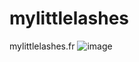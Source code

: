 # mylittlelashes
mylittlelashes.fr
![image](https://github.com/declick/mylittlelashes/assets/36468501/aba3ff96-a8e0-427a-946e-ed8f621e4d6b)
